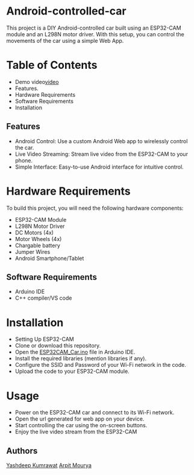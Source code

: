 # Android-controlled-car
This project is a DIY Android-controlled car built using an ESP32-CAM module and an L298N motor driver. With this setup, you can control the movements of the car using a simple Web App.

# Table of Contents
- Demo video[video](https://drive.google.com/file/d/1Vy95iQcaxRyIuZiSM3LOunIAFB8O_hdr/view?usp=drive_link)
- Features.
- Hardware Requirements
- Software Requirements
- Installation


## Features
- Android Control: Use a custom Android Web app to wirelessly control the car.
- Live Video Streaming: Stream live video from the ESP32-CAM to your phone.
- Simple Interface: Easy-to-use Android interface for intuitive control.
# Hardware Requirements
To build this project, you will need the following hardware components:

- ESP32-CAM Module
- L298N Motor Driver
- DC Motors (4x)
- Motor Wheels (4x)
- Chargable battery
- Jumper Wires
- Android Smartphone/Tablet

## Software Requirements
- Arduino IDE
- C++ compiler/VS code 
# Installation
- Setting Up ESP32-CAM
- Clone or download this repository.
- Open the [ESP32CAM_Car.ino](https://github.com/yashdeepkum/Android-controlled-car/blob/main/ESP32CAM_Car/ESP32CAM_Car.ino) file in Arduino IDE.
- Install the required libraries (mention libraries if any).
- Configure the SSID and Password of your Wi-Fi network in the code.
- Upload the code to your ESP32-CAM module.

# Usage
- Power on the ESP32-CAM car and connect to its Wi-Fi network.
- Open the url generated for web app on your device.
- Start controlling the car using the on-screen buttons.
- Enjoy the live video stream from the ESP32-CAM
## Authors
[Yashdeep Kumrawat](https://github.com/yashdeepkum)
[Arpit Mourya](https://github.com/ArpitMourya)
